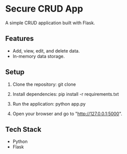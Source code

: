 # Secure CRUD App

A simple CRUD application built with Flask.

## Features
- Add, view, edit, and delete data.
- In-memory data storage.

## Setup
1. Clone the repository:
git clone <repository-url>

2. Install dependencies:
pip install -r requirements.txt

3. Run the application:
python app.py

4. Open your browser and go to "http://127.0.0.1:5000".

## Tech Stack
- Python
- Flask
